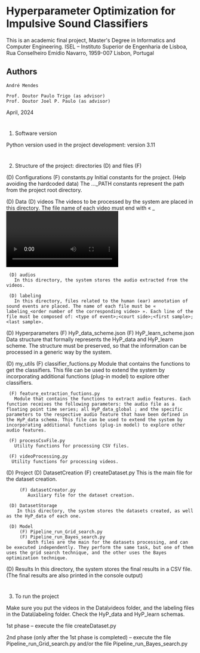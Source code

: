 # Hyperparameter Optimization for Impulsive Sound Classifiers
This is an academic final project, Master's Degree in Informatics and Computer Engineering.
ISEL – Instituto Superior de Engenharia de Lisboa, Rua Conselheiro Emídio Navarro, 1959-007 Lisbon, Portugal


## Authors

	André Mendes
	
	Prof. Doutor Paulo Trigo (as advisor)
	Prof. Doutor Joel P. Paulo (as advisor)

April, 2024


# 

1. Software version

Python version used in the project development: version 3.11


# 

2. Structure of the project: directories (D) and files (F) 

(D) Configurations
     (F) constants.py
       Initial constants for the project. (Help avoiding the hardcoded data)
       The ..._PATH constants represent the path from the project root directory.

(D) Data
     (D) videos
       The videos to be processed by the system are placed in this directory. The file name of each video must end with « _<video order number> ».
     
	 (D) audios
       In this directory, the system stores the audio extracted from the videos.
     
	 (D) labeling 
       In this directory, files related to the human (ear) annotation of sound events are placed. The name of each file must be « labeling_<order number of the corresponding video> ». Each line of the file must be composed of: <type of event>;<court side>;<first sample>;<last sample>.

(D) Hyperparameters
	 (F) HyP_data_scheme.json
     (F) HyP_learn_scheme.json
       Data structure that formally represents the HyP_data and HyP_learn scheme. The structure must be preserved, so that the information can be processed in a generic way by the system.

(D) my_utils
     (F) classifier_fuctions.py
       Module that contains the functions to get the classifiers. This file can be used to extend the system by incorporating additional functions (plug-in model) to explore other classifiers.
     
	 (F) feature_extraction_fuctions.py
       Module that contains the functions to extract audio features. Each function receives the following parameters: the audio file as a floating point time series; all HyP_data_global ; and the specific parameters to the respective audio feature that have been defined in the HyP_data schema. This file can be used to extend the system by incorporating additional functions (plug-in model) to explore other audio features.

     (F) processCsvFile.py
       Utility functions for processing CSV files.

     (F) videoProcessing.py
      Utility functions for processing videos.

(D) Project
     (D) DatasetCreation
         (F) createDataset.py
            This is the main file for the dataset creation. 
			
         (F) datasetCreator.py
            Auxiliary file for the dataset creation.

	 (D) DatasetStorage
	    In this directory, the system stores the datasets created, as well as the HyP_data of each one.

	 (D) Model
		 (F) Pipeline_run_Grid_search.py    
		 (F) Pipeline_run_Bayes_search.py
		    Both files are the main for the datasets processing, and can be executed independently. They perform the same task, but one of them uses the grid search technique, and the other uses the Bayes optimization technique.

(D) Results
   In this directory, the system stores the final results in a CSV file. (The final results are also printed in the console output)


# 

3. To run the project

Make sure you put the videos in the Data\videos folder, and the labeling files in the Data\labeling folder. Check the HyP_data and HyP_learn schemas.

1st phase – execute the file createDataset.py

2nd phase (only after the 1st phase is completed) – execute the file Pipeline_run_Grid_search.py and/or the file Pipeline_run_Bayes_search.py


